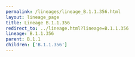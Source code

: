 ```yaml
---
permalink: /lineages/lineage_B.1.1.356.html
layout: lineage_page
title: Lineage B.1.1.356
redirect_to: ../lineage.html?lineage=B.1.1.356
lineage: B.1.1.356
parent: B.1.1
children: ['B.1.1.356']
---
```

